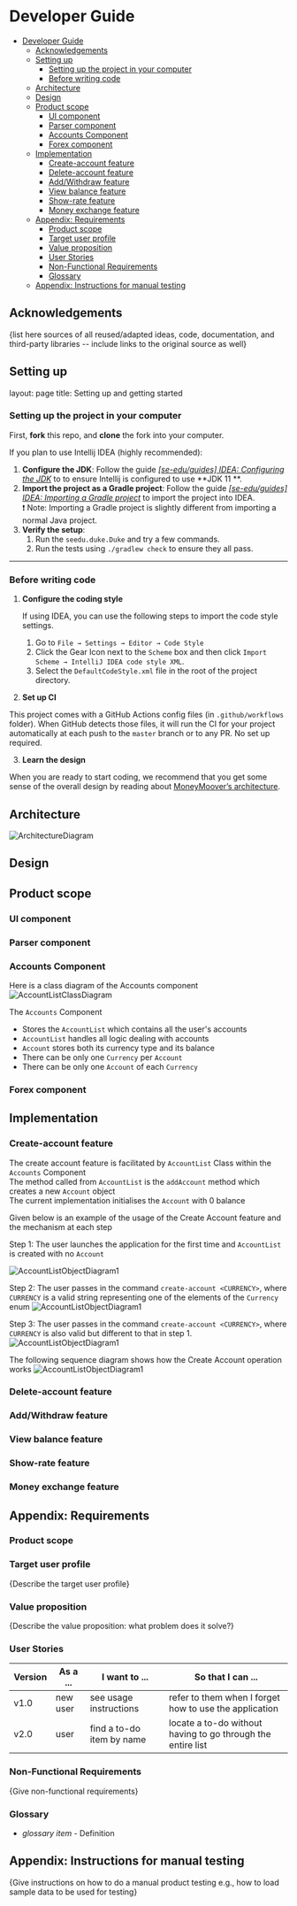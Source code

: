 # Developer Guide

<!-- TOC -->

* [Developer Guide](#developer-guide)
    * [Acknowledgements](#acknowledgements)
    * [Setting up](#setting-up)
        * [Setting up the project in your computer](#setting-up-the-project-in-your-computer)
        * [Before writing code](#before-writing-code)
    * [Architecture](#architecture)
    * [Design](#design)
    * [Product scope](#product-scope)
        * [UI component](#ui-component)
        * [Parser component](#parser-component)
        * [Accounts Component](#accounts-component)
        * [Forex component](#forex-component)
    * [Implementation](#implementation)
        * [Create-account feature](#create-account-feature)
        * [Delete-account feature](#delete-account-feature)
        * [Add/Withdraw feature](#addwithdraw-feature)
        * [View balance feature](#view-balance-feature)
        * [Show-rate feature](#show-rate-feature)
        * [Money exchange feature](#money-exchange-feature)
    * [Appendix: Requirements](#appendix--requirements)
        * [Product scope](#product-scope-1)
        * [Target user profile](#target-user-profile)
        * [Value proposition](#value-proposition)
        * [User Stories](#user-stories)
        * [Non-Functional Requirements](#non-functional-requirements)
        * [Glossary](#glossary)
    * [Appendix: Instructions for manual testing](#appendix--instructions-for-manual-testing)

<!-- TOC -->

## Acknowledgements

{list here sources of all reused/adapted ideas, code, documentation, and third-party libraries -- include links to the
original source as well}

## Setting up

layout: page
title: Setting up and getting started

### Setting up the project in your computer

First, **fork** this repo, and **clone** the fork into your computer.

If you plan to use Intellij IDEA (highly recommended):

1. **Configure the JDK**: Follow the guide [_[se-edu/guides] IDEA: Configuring the
   JDK_](https://se-education.org/guides/tutorials/intellijJdk.html) to to ensure Intellij is configured to use **JDK 11
   **.
2. **Import the project as a Gradle project**: Follow the guide [_[se-edu/guides] IDEA: Importing a Gradle
   project_](https://se-education.org/guides/tutorials/intellijImportGradleProject.html) to import the project into
   IDEA.<br>
   :exclamation: Note: Importing a Gradle project is slightly different from importing a normal Java project.
3. **Verify the setup**:
    1. Run the `seedu.duke.Duke` and try a few commands.
    2. Run the tests using `./gradlew check` to ensure they all pass.

--------------------------------------------------------------------------------------------------------------------

### Before writing code

1. **Configure the coding style**

   If using IDEA, you can use the following steps to import the code style settings.
    1. Go to `File → Settings → Editor → Code Style`
    2. Click the Gear Icon next to the `Scheme` box and then click `Import Scheme → IntelliJ IDEA code style XML`.
    3. Select the `DefaultCodeStyle.xml` file in the root of the project directory.


2. **Set up CI**

This project comes with a GitHub Actions config files (in `.github/workflows` folder). When GitHub detects those
files, it will run the CI for your project automatically at each push to the `master` branch or to any PR. No set up
required.

3. **Learn the design**

When you are ready to start coding, we recommend that you get some sense of the overall design by reading
about [MoneyMoover’s architecture](DeveloperGuide.md#architecture).

## Architecture

![ArchitectureDiagram](images/ArchitectureDiagram.png)

## Design

## Product scope

### UI component

### Parser component

### Accounts Component

Here is a class diagram of the Accounts component
![AccountListClassDiagram](images/AccountListClassDiagram.png)

The `Accounts` Component

* Stores the `AccountList` which contains all the user's accounts
* `AccountList` handles all logic dealing with accounts
* `Account` stores both its currency type and its balance
* There can be only one `Currency` per `Account`
* There can be only one `Account` of each `Currency`

### Forex component

## Implementation

### Create-account feature

The create account feature is facilitated by `AccountList` Class within the `Accounts` Component  
The method called from `AccountList` is the `addAccount` method which creates a new `Account` object  
The current implementation initialises the `Account` with 0 balance

Given below is an example of the usage of the Create Account feature and the mechanism at each step

Step 1: The user launches the application for the first time and `AccountList` is created with no `Account`

![AccountListObjectDiagram1](images/AccountListObjectDiagram1.png)

Step 2: The user passes in the command `create-account <CURRENCY>`, where `CURRENCY` is a valid string representing one
of the elements of the `Currency` enum
![AccountListObjectDiagram1](images/AccountListObjectDiagram2.png)

Step 3: The user passes in the command `create-account <CURRENCY>`, where `CURRENCY` is also valid but different to that
in step 1.
![AccountListObjectDiagram1](images/AccountListObjectDiagram3.png)

The following sequence diagram shows how the Create Account operation works
![AccountListObjectDiagram1](images/CreateAccountSeqDiagram.png)

### Delete-account feature

### Add/Withdraw feature

### View balance feature

### Show-rate feature

### Money exchange feature

## Appendix: Requirements

### Product scope

### Target user profile

{Describe the target user profile}

### Value proposition

{Describe the value proposition: what problem does it solve?}

### User Stories

| Version | As a ... | I want to ...             | So that I can ...                                           |
|---------|----------|---------------------------|-------------------------------------------------------------|
| v1.0    | new user | see usage instructions    | refer to them when I forget how to use the application      |
| v2.0    | user     | find a to-do item by name | locate a to-do without having to go through the entire list |

### Non-Functional Requirements

{Give non-functional requirements}

### Glossary

* *glossary item* - Definition

## Appendix: Instructions for manual testing

{Give instructions on how to do a manual product testing e.g., how to load sample data to be used for testing}
